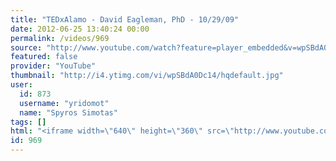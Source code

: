 ```yaml
---
title: "TEDxAlamo - David Eagleman, PhD - 10/29/09"
date: 2012-06-25 13:40:24 00:00
permalink: /videos/969
source: "http://www.youtube.com/watch?feature=player_embedded&v=wpSBdA0Dc14#!"
featured: false
provider: "YouTube"
thumbnail: "http://i4.ytimg.com/vi/wpSBdA0Dc14/hqdefault.jpg"
user:
  id: 873
  username: "yridomot"
  name: "Spyros Simotas"
tags: []
html: "<iframe width=\"640\" height=\"360\" src=\"http://www.youtube.com/embed/wpSBdA0Dc14?wmode=transparent&fs=1&feature=oembed\" frameborder=\"0\" allowfullscreen></iframe>"
id: 969
---
```


